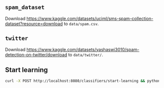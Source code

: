 ## `spam_dataset`

Download <https://www.kaggle.com/datasets/uciml/sms-spam-collection-dataset?resource=download> to `data/spam.csv`.

## `twitter`

Download <https://www.kaggle.com/datasets/yashaswi3010/spam-detection-on-twitter/download> to `data/twitter/`.

## Start learning

```bash
curl -X POST http://localhost:8080/classifiers/start-learning && python3 learn.py && curl -X POST http://localhost:8080/classifiers/stop-learning && python3 classify.py
```
